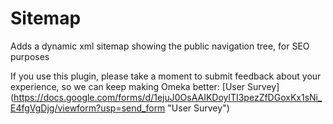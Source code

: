 # Sitemap
Adds a dynamic xml sitemap showing the public navigation tree, for SEO purposes

If you use this plugin, please take a moment to submit feedback about your experience, so we can keep making Omeka better: [User Survey] (https://docs.google.com/forms/d/1ejuJ0OsAAIKDoylTI3pezZfDGoxKx1sNi_E4fgVgDjg/viewform?usp=send_form "User Survey")
